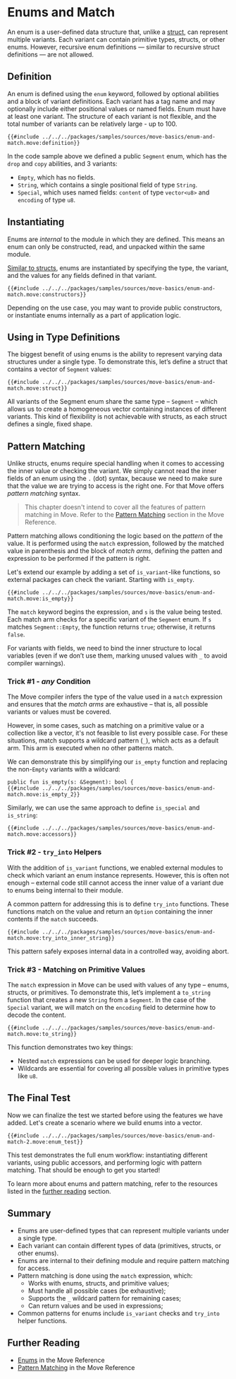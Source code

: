 # Enums and Match

An enum is a user-defined data structure that, unlike a [struct](./struct.md), can represent
multiple variants. Each variant can contain primitive types, structs, or other enums. However,
recursive enum definitions — similar to recursive struct definitions — are not allowed.

## Definition

An enum is defined using the `enum` keyword, followed by optional abilities and a block of variant
definitions. Each variant has a tag name and may optionally include either positional values or
named fields. Enum must have at least one variant. The structure of each variant is not flexible,
and the total number of variants can be relatively large - up to 100.

```move
{{#include ../../../packages/samples/sources/move-basics/enum-and-match.move:definition}}
```

In the code sample above we defined a public `Segment` enum, which has the `drop` and `copy`
abilities, and 3 variants:

- `Empty`, which has no fields.
- `String`, which contains a single positional field of type `String`.
- `Special`, which uses named fields: `content` of type `vector<u8>` and `encoding` of type `u8`.

## Instantiating

Enums are _internal_ to the module in which they are defined. This means an enum can only be
constructed, read, and unpacked within the same module.

[Similar to structs](./struct.md#create-and-use-an-instance), enums are instantiated by specifying
the type, the variant, and the values for any fields defined in that variant.

```move
{{#include ../../../packages/samples/sources/move-basics/enum-and-match.move:constructors}}
```

Depending on the use case, you may want to provide public constructors, or instantiate enums
internally as a part of application logic.

## Using in Type Definitions

The biggest benefit of using enums is the ability to represent varying data structures under a
single type. To demonstrate this, let’s define a struct that contains a vector of `Segment` values:

```move
{{#include ../../../packages/samples/sources/move-basics/enum-and-match.move:struct}}
```

All variants of the Segment enum share the same type – `Segment` – which allows us to create a
homogeneous vector containing instances of different variants. This kind of flexibility is not
achievable with structs, as each struct defines a single, fixed shape.

## Pattern Matching

Unlike structs, enums require special handling when it comes to accessing the inner value or
checking the variant. We simply cannot read the inner fields of an enum using the `.` (dot) syntax,
because we need to make sure that the value we are trying to access is the right one. For that Move
offers _pattern matching_ syntax.

> This chapter doesn't intend to cover all the features of pattern matching in Move. Refer to the
> [Pattern Matching](/reference/control-flow/pattern-matching.html) section in the Move Reference.

Pattern matching allows conditioning the logic based on the _pattern_ of the value. It is performed
using the `match` expression, followed by the matched value in parenthesis and the block of _match
arms_, defining the patten and expression to be performed if the pattern is right.

Let's extend our example by adding a set of `is_variant`-like functions, so external packages can
check the variant. Starting with `is_empty`.

```move
{{#include ../../../packages/samples/sources/move-basics/enum-and-match.move:is_empty}}
```

The `match` keyword begins the expression, and `s` is the value being tested. Each match arm checks
for a specific variant of the `Segment` enum. If `s` matches `Segment::Empty`, the function returns
`true`; otherwise, it returns `false`.

For variants with fields, we need to bind the inner structure to local variables (even if we don’t
use them, marking unused values with `_` to avoid compiler warnings).

### Trick #1 - _any_ Condition

The Move compiler infers the type of the value used in a `match` expression and ensures that the
_match arms_ are exhaustive – that is, all possible variants or values must be covered.

However, in some cases, such as matching on a primitive value or a collection like a vector, it's
not feasible to list every possible case. For these situations, match supports a wildcard pattern
(`_`), which acts as a default arm. This arm is executed when no other patterns match.

We can demonstrate this by simplifying our `is_empty` function and replacing the non-`Empty`
variants with a wildcard:

```move
public fun is_empty(s: &Segment): bool {
{{#include ../../../packages/samples/sources/move-basics/enum-and-match.move:is_empty_2}}
```

Similarly, we can use the same approach to define `is_special` and `is_string`:

```move
{{#include ../../../packages/samples/sources/move-basics/enum-and-match.move:accessors}}
```

### Trick #2 - `try_into` Helpers

With the addition of `is_variant` functions, we enabled external modules to check which variant an
enum instance represents. However, this is often not enough – external code still cannot access the
inner value of a variant due to enums being internal to their module.

A common pattern for addressing this is to define `try_into` functions. These functions match on the
value and return an `Option` containing the inner contents if the `match` succeeds.

```move
{{#include ../../../packages/samples/sources/move-basics/enum-and-match.move:try_into_inner_string}}
```

This pattern safely exposes internal data in a controlled way, avoiding abort.

### Trick #3 - Matching on Primitive Values

The `match` expression in Move can be used with values of any type – enums, structs, or primitives.
To demonstrate this, let’s implement a `to_string` function that creates a new `String` from a
`Segment`. In the case of the `Special` variant, we will match on the `encoding` field to determine
how to decode the content.

```move
{{#include ../../../packages/samples/sources/move-basics/enum-and-match.move:to_string}}
```

This function demonstrates two key things:

- Nested `match` expressions can be used for deeper logic branching.
- Wildcards are essential for covering all possible values in primitive types like `u8`.

## The Final Test

Now we can finalize the test we started before using the features we have added. Let's create a
scenario where we build enums into a vector.

```move
{{#include ../../../packages/samples/sources/move-basics/enum-and-match-2.move:enum_test}}
```

This test demonstrates the full enum workflow: instantiating different variants, using public
accessors, and performing logic with pattern matching. That should be enough to get you started!

To learn more about enums and pattern matching, refer to the resources listed in the
[further reading](#further-reading) section.

## Summary

- Enums are user-defined types that can represent multiple variants under a single type.
- Each variant can contain different types of data (primitives, structs, or other enums).
- Enums are internal to their defining module and require pattern matching for access.
- Pattern matching is done using the `match` expression, which:
  - Works with enums, structs, and primitive values;
  - Must handle all possible cases (be exhaustive);
  - Supports the `_` wildcard pattern for remaining cases;
  - Can return values and be used in expressions;
- Common patterns for enums include `is_variant` checks and `try_into` helper functions.

## Further Reading

- [Enums](/reference/enums.html) in the Move Reference
- [Pattern Matching](/reference/control-flow/pattern-matching.html) in the Move Reference
